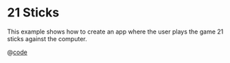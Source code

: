 # 21 Sticks
This example shows how to create an app where the user plays the game 21 sticks against the computer.

<ShowApp class-example-name="21-sticks" />

@[code](App.js)
